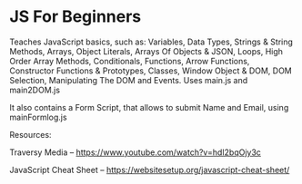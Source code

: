 # JS For Beginners

Teaches JavaScript basics, such as: Variables, Data Types, Strings & String Methods, Arrays, Object Literals, Arrays Of Objects & JSON, Loops, High Order Array Methods, Conditionals, Functions, Arrow Functions, Constructor Functions & Prototypes, Classes, Window Object & DOM, DOM Selection, Manipulating The DOM and Events. Uses main.js and main2DOM.js

It also contains a Form Script, that allows to submit Name and Email, using mainFormlog.js

Resources: 

Traversy Media –  https://www.youtube.com/watch?v=hdI2bqOjy3c

JavaScript Cheat Sheet – https://websitesetup.org/javascript-cheat-sheet/

